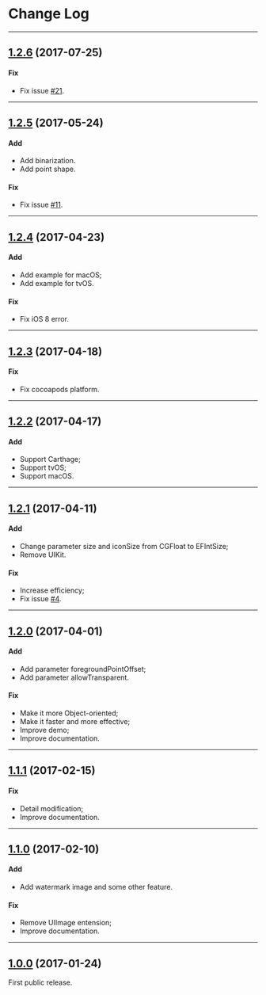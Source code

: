 # Change Log

-----

## [1.2.6](https://github.com/EyreFree/EFQRCode/releases/tag/1.2.6) (2017-07-25)

#### Fix

* Fix issue [#21](https://github.com/EyreFree/EFQRCode/issues/21).

---

## [1.2.5](https://github.com/EyreFree/EFQRCode/releases/tag/1.2.5) (2017-05-24)

#### Add

* Add binarization.
* Add point shape.

#### Fix

* Fix issue [#11](https://github.com/EyreFree/EFQRCode/issues/11).

---

## [1.2.4](https://github.com/EyreFree/EFQRCode/releases/tag/1.2.4) (2017-04-23)

#### Add

* Add example for macOS;
* Add example for tvOS.

#### Fix

* Fix iOS 8 error.

---

## [1.2.3](https://github.com/EyreFree/EFQRCode/releases/tag/1.2.3) (2017-04-18)

#### Fix

* Fix cocoapods platform.

---

## [1.2.2](https://github.com/EyreFree/EFQRCode/releases/tag/1.2.2) (2017-04-17)

#### Add

* Support Carthage;
* Support tvOS;
* Support macOS.

---

## [1.2.1](https://github.com/EyreFree/EFQRCode/releases/tag/1.2.1) (2017-04-11)

#### Add

* Change parameter size and iconSize from CGFloat to EFIntSize;
* Remove UIKit.

#### Fix

* Increase efficiency;
* Fix issue [#4](https://github.com/EyreFree/EFQRCode/issues/4).

---

## [1.2.0](https://github.com/EyreFree/EFQRCode/releases/tag/1.2.0) (2017-04-01)

#### Add

* Add parameter foregroundPointOffset;
* Add parameter allowTransparent.

#### Fix

* Make it more Object-oriented;
* Make it faster and more effective;
* Improve demo;
* Improve documentation.

---

## [1.1.1](https://github.com/EyreFree/EFQRCode/releases/tag/1.1.1) (2017-02-15)

#### Fix

* Detail modification;
* Improve documentation.

---

## [1.1.0](https://github.com/EyreFree/EFQRCode/releases/tag/1.1.0) (2017-02-10)

#### Add

* Add watermark image and some other feature.

#### Fix

* Remove UIImage entension;
* Improve documentation.

---

## [1.0.0](https://github.com/EyreFree/EFQRCode/releases/tag/1.0.0) (2017-01-24)

First public release.
